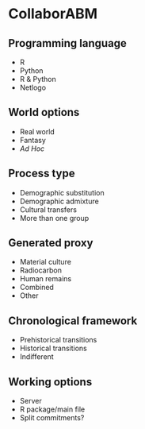 # CollaborABM

## Programming language

- R
- Python
- R & Python
- Netlogo

## World options

- Real world
- Fantasy
- *Ad Hoc*

## Process type

- Demographic substitution
- Demographic admixture
- Cultural transfers
- More than one group

## Generated proxy

- Material culture
- Radiocarbon
- Human remains
- Combined
- Other

## Chronological framework

- Prehistorical transitions
- Historical transitions
- Indifferent

## Working options

- Server
- R package/main file
- Split commitments?

